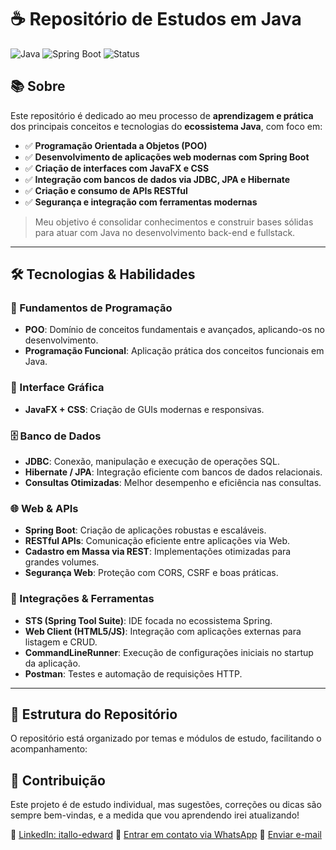 # ☕ Repositório de Estudos em Java

![Java](https://img.shields.io/badge/Java-ED8B00?style=for-the-badge&logo=java&logoColor=white)
![Spring Boot](https://img.shields.io/badge/Spring%20Boot-6DB33F?style=for-the-badge&logo=spring-boot&logoColor=white)
![Status](https://img.shields.io/badge/Status-Em%20Desenvolvimento-yellow?style=for-the-badge)

## 📚 Sobre

Este repositório é dedicado ao meu processo de **aprendizagem e prática** dos principais conceitos e tecnologias do **ecossistema Java**, com foco em:

- ✅ **Programação Orientada a Objetos (POO)**
- ✅ **Desenvolvimento de aplicações web modernas com Spring Boot**
- ✅ **Criação de interfaces com JavaFX e CSS**
- ✅ **Integração com bancos de dados via JDBC, JPA e Hibernate**
- ✅ **Criação e consumo de APIs RESTful**
- ✅ **Segurança e integração com ferramentas modernas**

> Meu objetivo é consolidar conhecimentos e construir bases sólidas para atuar com Java no desenvolvimento back-end e fullstack.

---

## 🛠 Tecnologias & Habilidades

### 🧠 Fundamentos de Programação
- **POO**: Domínio de conceitos fundamentais e avançados, aplicando-os no desenvolvimento.
- **Programação Funcional**: Aplicação prática dos conceitos funcionais em Java.

### 🎨 Interface Gráfica
- **JavaFX + CSS**: Criação de GUIs modernas e responsivas.

### 🗄 Banco de Dados
- **JDBC**: Conexão, manipulação e execução de operações SQL.
- **Hibernate / JPA**: Integração eficiente com bancos de dados relacionais.
- **Consultas Otimizadas**: Melhor desempenho e eficiência nas consultas.

### 🌐 Web & APIs
- **Spring Boot**: Criação de aplicações robustas e escaláveis.
- **RESTful APIs**: Comunicação eficiente entre aplicações via Web.
- **Cadastro em Massa via REST**: Implementações otimizadas para grandes volumes.
- **Segurança Web**: Proteção com CORS, CSRF e boas práticas.

### 🔗 Integrações & Ferramentas
- **STS (Spring Tool Suite)**: IDE focada no ecossistema Spring.
- **Web Client (HTML5/JS)**: Integração com aplicações externas para listagem e CRUD.
- **CommandLineRunner**: Execução de configurações iniciais no startup da aplicação.
- **Postman**: Testes e automação de requisições HTTP.

---

## 📂 Estrutura do Repositório

O repositório está organizado por temas e módulos de estudo, facilitando o acompanhamento:

## 🤝 Contribuição

Este projeto é de estudo individual, mas sugestões, correções ou dicas são sempre bem-vindas, e a medida que vou aprendendo irei atualizando!

📎 [LinkedIn: itallo-edward](https://www.linkedin.com/in/itallo-edward/)
📱 [Entrar em contato via WhatsApp](https://wa.me/5583999428262)
📧 [Enviar e-mail](mailto:itallosilva767@gmail.com)


